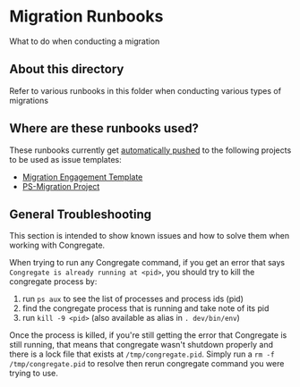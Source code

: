 # Migration Runbooks

What to do when conducting a migration

## About this directory

Refer to various runbooks in this folder when conducting various types of migrations

## Where are these runbooks used?

These runbooks currently get [automatically pushed](https://gitlab.com/gitlab-org/professional-services-automation/tools/migration/congregate/-/blob/master/.gitlab-ci.yml#L287) to the following projects to be used as issue templates:

- [Migration Engagement Template](https://gitlab.com/gitlab-org/professional-services-automation/delivery-kits/migration-template)
- [PS-Migration Project](https://gitlab.com/gitlab-com/customer-success/professional-services-group/ps-migration)

## General Troubleshooting

This section is intended to show known issues and how to solve them when working with Congregate.

When trying to run any Congregate command, if you get an error that says `Congregate is already running at <pid>`, you should try to kill the congregate process by:

1. run `ps aux` to see the list of processes and process ids (pid)
1. find the congregate process that is running and take note of its pid
1. run `kill -9 <pid>` (also available as alias in `. dev/bin/env`)

Once the process is killed, if you're still getting the error that Congregate is still running, that means that congregate wasn't shutdown properly and there is a lock file that exists at `/tmp/congregate.pid`. Simply run a `rm -f /tmp/congregate.pid` to resolve then rerun congregate command you were trying to use.
